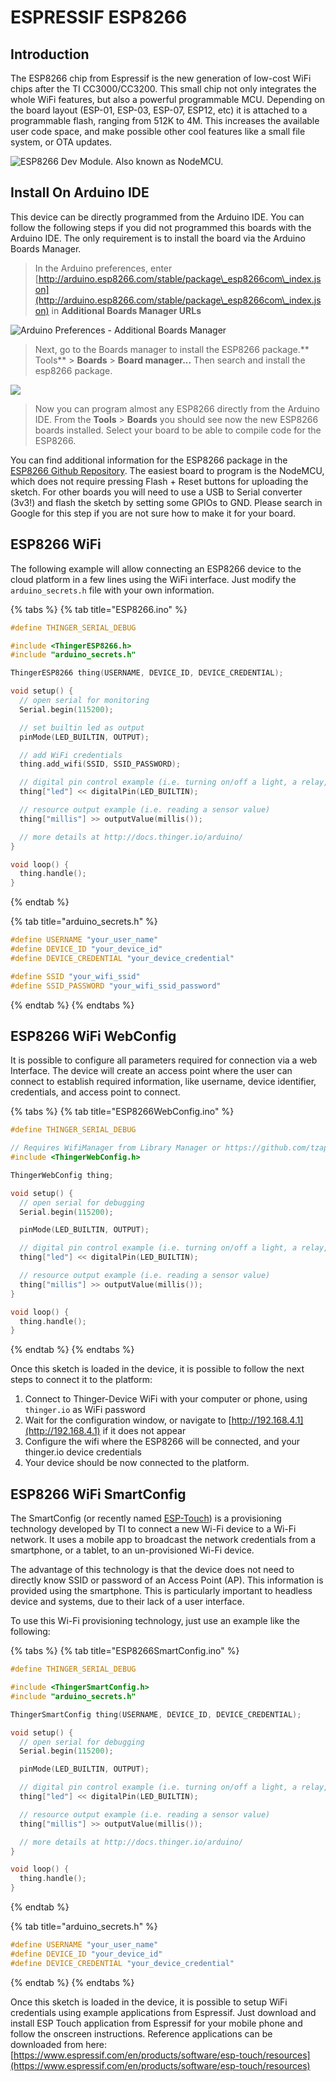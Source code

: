 # ESPRESSIF ESP8266

## Introduction

The ESP8266 chip from Espressif is the new generation of low-cost WiFi chips after the TI CC3000/CC3200. This small chip not only integrates the whole WiFi features, but also a powerful programmable MCU. Depending on the board layout (ESP-01, ESP-03, ESP-07, ESP12, etc) it is attached to a programmable flash, ranging from 512K to 4M. This increases the available user code space, and make possible other cool features like a small file system, or OTA updates.

![ESP8266 Dev Module. Also known as NodeMCU.](../.gitbook/assets/nodemcu.png)

## Install On Arduino IDE

This device can be directly programmed from the Arduino IDE. You can follow the following steps if you did not programmed this boards with the Arduino IDE. The only requirement is to install the board via the Arduino Boards Manager.

> In the Arduino preferences, enter [http://arduino.esp8266.com/stable/package\_esp8266com\_index.json](http://arduino.esp8266.com/stable/package\_esp8266com\_index.json) in **Additional Boards Manager URLs**

![Arduino Preferences - Additional Boards Manager](https://discoursefiles.s3-eu-west-1.amazonaws.com/original/1X/b9ef9df0c95c1bff0e9d7db258a355bb44374b06.png)

> Next, go to the Boards manager to install the ESP8266 package.** Tools** > **Boards** > **Board manager...** Then search and install the esp8266 package.

![](https://discoursefiles.s3-eu-west-1.amazonaws.com/original/1X/efdec170e35cb296b895dd92b9868f8e0a9d3cd9.png)

> Now you can program almost any ESP8266 directly from the Arduino IDE. From the **Tools** > **Boards** you should see now the new ESP8266 boards installed. Select your board to be able to compile code for the ESP8266.

You can find additional information for the ESP8266 package in the [ESP8266 Github Repository](https://github.com/esp8266/Arduino). The easiest board to program is the NodeMCU, which does not require pressing Flash + Reset buttons for uploading the sketch. For other boards you will need to use a USB to Serial converter (3v3!) and flash the sketch by setting some GPIOs to GND. Please search in Google for this step if you are not sure how to make it for your board.&#x20;

## ESP8266 WiFi

The following example will allow connecting an ESP8266 device to the cloud platform in a few lines using the WiFi interface. Just modify the `arduino_secrets.h` file with your own information.

{% tabs %}
{% tab title="ESP8266.ino" %}
```cpp
#define THINGER_SERIAL_DEBUG

#include <ThingerESP8266.h>
#include "arduino_secrets.h"

ThingerESP8266 thing(USERNAME, DEVICE_ID, DEVICE_CREDENTIAL);

void setup() {
  // open serial for monitoring
  Serial.begin(115200);

  // set builtin led as output
  pinMode(LED_BUILTIN, OUTPUT);

  // add WiFi credentials
  thing.add_wifi(SSID, SSID_PASSWORD);

  // digital pin control example (i.e. turning on/off a light, a relay, configuring a parameter, etc)
  thing["led"] << digitalPin(LED_BUILTIN);

  // resource output example (i.e. reading a sensor value)
  thing["millis"] >> outputValue(millis());

  // more details at http://docs.thinger.io/arduino/
}

void loop() {
  thing.handle();
}
```
{% endtab %}

{% tab title="arduino_secrets.h" %}
```cpp
#define USERNAME "your_user_name"
#define DEVICE_ID "your_device_id"
#define DEVICE_CREDENTIAL "your_device_credential"

#define SSID "your_wifi_ssid"
#define SSID_PASSWORD "your_wifi_ssid_password"
```
{% endtab %}
{% endtabs %}

## ESP8266 WiFi WebConfig

It is possible to configure all parameters required for connection via a web Interface. The device will create an access point where the user can connect to establish required information, like username, device identifier, credentials, and access point to connect.

{% tabs %}
{% tab title="ESP8266WebConfig.ino" %}
```cpp
#define THINGER_SERIAL_DEBUG

// Requires WifiManager from Library Manager or https://github.com/tzapu/WiFiManager
#include <ThingerWebConfig.h>

ThingerWebConfig thing;

void setup() {
  // open serial for debugging
  Serial.begin(115200);

  pinMode(LED_BUILTIN, OUTPUT);

  // digital pin control example (i.e. turning on/off a light, a relay, configuring a parameter, etc)
  thing["led"] << digitalPin(LED_BUILTIN);

  // resource output example (i.e. reading a sensor value)
  thing["millis"] >> outputValue(millis());
}

void loop() {
  thing.handle();
}
```
{% endtab %}
{% endtabs %}

Once this sketch is loaded in the device, it is possible to follow the next steps to connect it to the platform:

1. Connect to Thinger-Device WiFi with your computer or phone, using `thinger.io` as WiFi password
2. Wait for the configuration window, or navigate to [http://192.168.4.1](http://192.168.4.1) if it does not appear
3. Configure the wifi where the ESP8266 will be connected, and your thinger.io device credentials
4. Your device should be now connected to the platform.

## ESP8266 WiFi SmartConfig

The SmartConfig (or recently named [ESP-Touch](https://www.espressif.com/en/products/software/esp-touch/overview)) is a provisioning technology developed by TI to connect a new Wi-Fi device to a Wi-Fi network. It uses a mobile app to broadcast the network credentials from a smartphone, or a tablet, to an un-provisioned Wi-Fi device.

The advantage of this technology is that the device does not need to directly know SSID or password of an Access Point (AP). This information is provided using the smartphone. This is particularly important to headless device and systems, due to their lack of a user interface.

To use this Wi-Fi provisioning technology, just use an example like the following:

{% tabs %}
{% tab title="ESP8266SmartConfig.ino" %}
```cpp
#define THINGER_SERIAL_DEBUG

#include <ThingerSmartConfig.h>
#include "arduino_secrets.h"

ThingerSmartConfig thing(USERNAME, DEVICE_ID, DEVICE_CREDENTIAL);

void setup() {
  // open serial for debugging
  Serial.begin(115200);

  pinMode(LED_BUILTIN, OUTPUT);

  // digital pin control example (i.e. turning on/off a light, a relay, configuring a parameter, etc)
  thing["led"] << digitalPin(LED_BUILTIN);

  // resource output example (i.e. reading a sensor value)
  thing["millis"] >> outputValue(millis());

  // more details at http://docs.thinger.io/arduino/
}

void loop() {
  thing.handle();
}
```
{% endtab %}

{% tab title="arduino_secrets.h" %}
```cpp
#define USERNAME "your_user_name"
#define DEVICE_ID "your_device_id"
#define DEVICE_CREDENTIAL "your_device_credential"
```
{% endtab %}
{% endtabs %}

Once this sketch is loaded in the device, it is possible to setup WiFi credentials using example applications from Espressif. Just download and install ESP Touch application from Espressif for your mobile phone and follow the onscreen instructions. Reference applications can be downloaded from here: [https://www.espressif.com/en/products/software/esp-touch/resources](https://www.espressif.com/en/products/software/esp-touch/resources)
